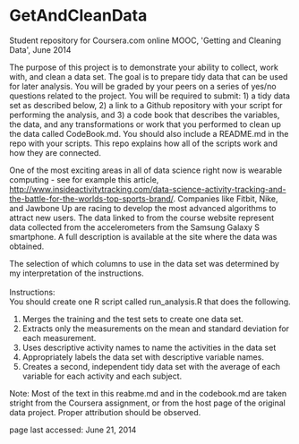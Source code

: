 GetAndCleanData
===============

Student repository for Coursera.com online MOOC, 'Getting and Cleaning Data', June 2014



The purpose of this project is to demonstrate your ability to collect, work with, and clean a data set. The goal is to prepare tidy data that can be used for later analysis. You will be graded by your peers on a series of yes/no questions related to the project. You will be required to submit: 1) a tidy data set as described below, 2) a link to a Github repository with your script for performing the analysis, and 3) a code book that describes the variables, the data, and any transformations or work that you performed to clean up the data called CodeBook.md. You should also include a README.md in the repo with your scripts. This repo explains how all of the scripts work and how they are connected. 

One of the most exciting areas in all of data science right now is wearable computing - see for example this article,
http://www.insideactivitytracking.com/data-science-activity-tracking-and-the-battle-for-the-worlds-top-sports-brand/. Companies like Fitbit, Nike, and Jawbone Up are racing to develop the most advanced algorithms to attract new users. The data linked to from the course website represent data collected from the accelerometers from the Samsung Galaxy S smartphone. A full description is available at the site where the data was obtained.



The selection of which columns to use in the data set was determined by my interpretation of the instructions.<br/>
<br/>Instructions:<br/>
You should create one R script called run_analysis.R that does the following. 
<ol>
<li>Merges the training and the test sets to create one data set.</li>
<li>Extracts only the measurements on the mean and standard deviation for each measurement.</li>
<li>Uses descriptive activity names to name the activities in the data set</li>
<li>Appropriately labels the data set with descriptive variable names.</li> 
<li>Creates a second, independent tidy data set with the average of each variable for each activity and each subject.</li>
</ol>    














Note:
Most of the text in this reabme.md and in the codebook.md are taken stright from the Coursera assignment, or from the host page of the original data project. Proper attribution should be observed.

page last accessed: June 21, 2014
